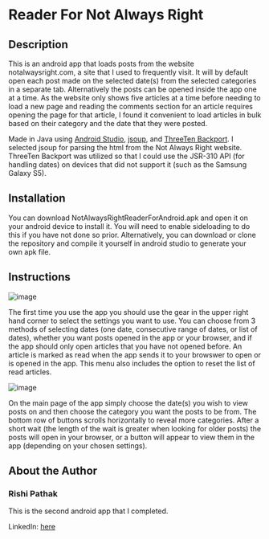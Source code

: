 # Reader For Not Always Right

## Description

This is an android app that loads posts from the website notalwaysright.com, a site that I used to frequently visit. It will by default open each post made on the selected date(s) from the selected categories in a separate tab. Alternatively the posts can be opened inside the app one at a time. As the website only shows five articles at a time before needing to load a new page and reading the comments section for an article requires opening the page for that article, I found it convenient to load articles in bulk based on their category and the date that they were posted.

Made in Java using [Android Studio](https://developer.android.com/studio), [jsoup](https://jsoup.org/), and [ThreeTen Backport](https://www.threeten.org/threetenbp/). I selected jsoup for parsing the html from the Not Always Right website. ThreeTen Backport was utilized so that I could use the JSR-310 API (for handling dates) on devices that did not support it (such as the Samsung Galaxy S5).

## Installation

You can download NotAlwaysRightReaderForAndroid.apk and open it on your android device to install it. You will need to enable sideloading to do this if you have not done so prior. Alternatively, you can download or clone the repository and compile it yourself in android studio to generate your own apk file.

## Instructions

![image](https://user-images.githubusercontent.com/111155048/191289905-66ef47b2-b3b9-46d1-a867-fea326ab9be1.png)

The first time you use the app you should use the gear in the upper right hand corner to select the settings you want to use. You can choose from 3 methods of selecting dates (one date, consecutive range of dates, or list of dates), whether you want posts opened in the app or your browser, and if the app should only open articles that you have not opened before. An article is marked as read when the app sends it to your browswer to open or is opened in the app. This menu also includes the option to reset the list of read articles.

![image](https://user-images.githubusercontent.com/111155048/191288181-5e0cadbe-f94c-4710-8b3a-9c4bffaa65ba.png)

On the main page of the app simply choose the date(s) you wish to view posts on and then choose the category you want the posts to be from. The bottom row of buttons scrolls horizontally to reveal more categories. After a short wait (the length of the wait is greater when looking for older posts) the posts will open in your browser, or a button will appear to view them in the app (depending on your chosen settings). 

## About the Author

### Rishi Pathak

This is the second android app that I completed. 

LinkedIn: [here](https://www.linkedin.com/in/rishispathak)
